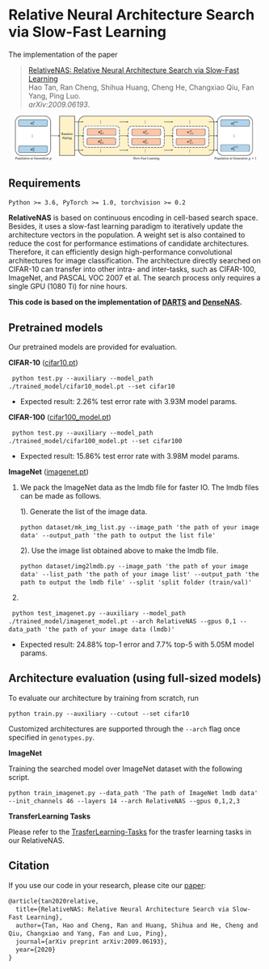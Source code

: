 # Relative Neural Architecture Search via Slow-Fast Learning
The implementation of the paper
> [RelativeNAS: Relative Neural Architecture Search via Slow-Fast Learning](https://arxiv.org/abs/2009.06193) \
> Hao Tan, Ran Cheng, Shihua Huang, Cheng He, Changxiao Qiu, Fan Yang, Ping Luo.\
> _arXiv:2009.06193_.

<p align="center">
  <img src="./img/slow_fast_learning.png" alt="slow_fast_learning" width="95%">
</p>

## Requirements
```
Python >= 3.6, PyTorch >= 1.0, torchvision >= 0.2
```

**RelativeNAS** is based on continuous encoding in cell-based search space. 
Besides, it uses a slow-fast learning paradigm to iteratively update the architecture vectors in the population.
A weight set is also contained to reduce the cost for performance estimations of candidate architectures.
Therefore, it can efficiently design high-performance convolutional architectures for image classification.
The architecture directly searched on CIFAR-10 can transfer into other intra- and inter-tasks, such as CIFAR-100, ImageNet, and PASCAL VOC 2007 et al.
The search process only requires a single GPU (1080 Ti) for nine hours.

**This code is based on the implementation of  [DARTS](https://github.com/quark0/darts) and [DenseNAS](https://github.com/JaminFong/DenseNAS.git).**


## Pretrained models
Our pretrained models are provided for evaluation.

**CIFAR-10** ([cifar10.pt](./trained_model/cifar10_model.pt))
```
 python test.py --auxiliary --model_path ./trained_model/cifar10_model.pt --set cifar10
```
* Expected result: 2.26% test error rate with 3.93M model params.

**CIFAR-100** ([cifar100_model.pt](./trained_model/cifar100_model.pt))
```
 python test.py --auxiliary --model_path ./trained_model/cifar100_model.pt --set cifar100
```
* Expected result: 15.86% test error rate with 3.98M model params.

**ImageNet** ([imagenet.pt](./trained_model/imagenet_model.pt))
1. We pack the ImageNet data as the lmdb file for faster IO. The lmdb files can be made as follows. 

    1). Generate the list of the image data.<br>
    ```
    python dataset/mk_img_list.py --image_path 'the path of your image data' --output_path 'the path to output the list file'
    ```
    2). Use the image list obtained above to make the lmdb file.<br>
    ```
    python dataset/img2lmdb.py --image_path 'the path of your image data' --list_path 'the path of your image list' --output_path 'the path to output the lmdb file' --split 'split folder (train/val)'
    ```

2. 
```
 python test_imagenet.py --auxiliary --model_path ./trained_model/imagenet_model.pt --arch RelativeNAS --gpus 0,1 --data_path 'the path of your image data (lmdb)'
```
* Expected result: 24.88% top-1 error and 7.7% top-5 with 5.05M model params.



## Architecture evaluation (using full-sized models)
To evaluate our architecture by training from scratch, run
```
python train.py --auxiliary --cutout --set cifar10
```
Customized architectures are supported through the `--arch` flag once specified in `genotypes.py`.

**ImageNet**

Training the searched model over ImageNet dataset with the following script.<br>
```
python train_imagenet.py --data_path 'The path of ImageNet lmdb data' --init_channels 46 --layers 14 --arch RelativeNAS --gpus 0,1,2,3
```

**TransferLearning Tasks**

Please refer to the [TrasferLearning-Tasks](https://github.com/EMI-Group/TransferLearning-Tasks) for the trasfer learning tasks in our RelativeNAS.  


## Citation
If you use our code in your research, please cite our [paper](https://arxiv.org/abs/2009.06193):
```
@article{tan2020relative,
  title={RelativeNAS: Relative Neural Architecture Search via Slow-Fast Learning},
  author={Tan, Hao and Cheng, Ran and Huang, Shihua and He, Cheng and Qiu, Changxiao and Yang, Fan and Luo, Ping},
  journal={arXiv preprint arXiv:2009.06193},
  year={2020}
}
```
